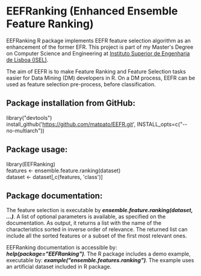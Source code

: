 # EEFRanking (Enhanced Ensemble Feature Ranking)
EEFRanking R package implements EEFR feature selection algorithm as an enhancement of the former EFR.
This project is part of my Master's Degree on Computer Science and Engineering at [Instituto Superior de Engenharia de Lisboa (ISEL)](https://www.isel.pt/).

The aim of EEFR is to make Feature Ranking and Feature Selection tasks easier for Data Mining (DM) developers in R.
On a DM process, EEFR can be used as feature selection pre-process, before classification.

## Package installation from GitHub:
library("devtools")<br/>
install_github('https://github.com/matpato/EEFR.git', INSTALL_opts=c("--no-multiarch"))


## Package usage:
library(EEFRanking)<br/>
features <- ensemble.feature.ranking(dataset)<br/>
dataset <- dataset[,c(features, 'class')]

## Package documentation:
The feature selection is executable by ***ensemble.feature.ranking(dataset, ...)***. 
A list of optional parameters is available, as specified on the documentation. 
As output, it returns a list with the name of the characteristics sorted in inverse order of relevance. 
The returned list can include all the sorted features or a subset of the first most relevant ones.

EEFRanking documentation is accessible by: ***help(package="EEFRanking")***. 
The R package includes a demo example, executable by: ***example("ensemble.features.ranking")***. 
The example uses an artificial dataset included in R package.


